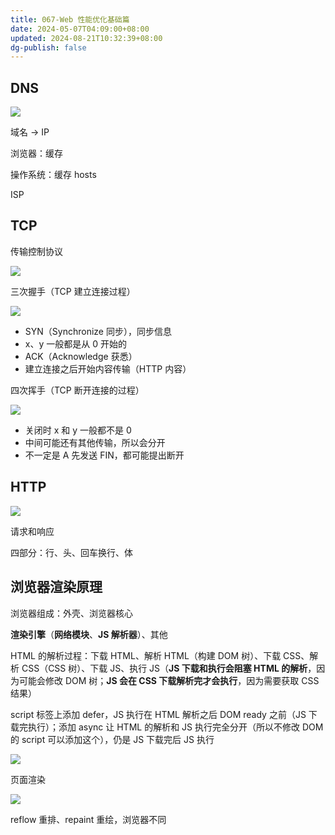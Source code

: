 ```yaml
---
title: 067-Web 性能优化基础篇
date: 2024-05-07T04:09:00+08:00
updated: 2024-08-21T10:32:39+08:00
dg-publish: false
---
```


## DNS

![](https://cdn.wallleap.cn/img/pic/illustration/202405071611492.png)

域名 → IP

浏览器：缓存

操作系统：缓存 hosts

ISP

## TCP

传输控制协议

![](https://cdn.wallleap.cn/img/pic/illustration/202405071613730.png)

三次握手（TCP 建立连接过程）

![](https://cdn.wallleap.cn/img/pic/illustration/202405071617216.png)

- SYN（Synchronize 同步），同步信息
- x、y 一般都是从 0 开始的
- ACK（Acknowledge 获悉）
- 建立连接之后开始内容传输（HTTP 内容）

四次挥手（TCP 断开连接的过程）

![](https://cdn.wallleap.cn/img/pic/illustration/202405071622437.png)

- 关闭时 x 和 y 一般都不是 0
- 中间可能还有其他传输，所以会分开
- 不一定是 A 先发送 FIN，都可能提出断开

## HTTP

![](https://cdn.wallleap.cn/img/pic/illustration/202405071625376.png)

请求和响应

四部分：行、头、回车换行、体

## 浏览器渲染原理

浏览器组成：外壳、浏览器核心

**渲染引擎**（**网络模块**、**JS 解析器**）、其他

HTML 的解析过程：下载 HTML、解析 HTML（构建 DOM 树）、下载 CSS、解析 CSS（CSS 树）、下载 JS、执行 JS（**JS 下载和执行会阻塞 HTML 的解析**，因为可能会修改 DOM 树；**JS 会在 CSS 下载解析完才会执行**，因为需要获取 CSS 结果）

script 标签上添加 defer，JS 执行在 HTML 解析之后 DOM ready 之前（JS 下载完执行）；添加 async 让 HTML 的解析和 JS 执行完全分开（所以不修改 DOM 的 script 可以添加这个），仍是 JS 下载完后 JS 执行

![](https://cdn.wallleap.cn/img/pic/illustration/202405071651819.png)

页面渲染

![](https://cdn.wallleap.cn/img/pic/illustration/202405071643701.png)

reflow 重排、repaint 重绘，浏览器不同
